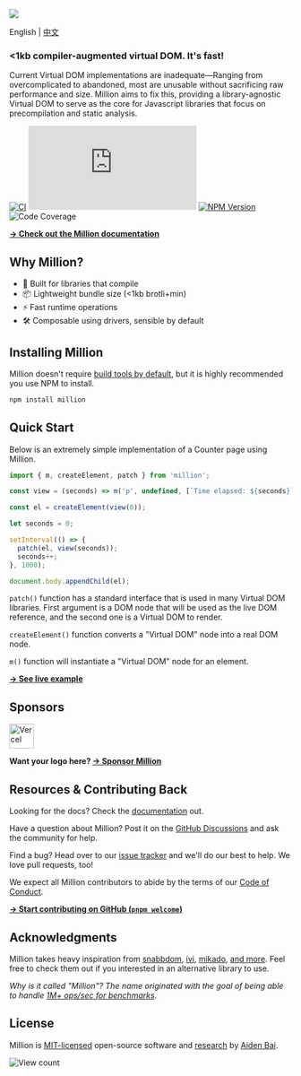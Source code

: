 <a href="https://million.js.org">
  <img src="https://raw.githubusercontent.com/aidenybai/million/main/.github/assets/banner.svg" />
</a>

English | [中文](https://github.com/aidenybai/million/blob/main/README-zh_CN.md)

### <1kb compiler-augmented virtual DOM. It's fast!

Current Virtual DOM implementations are inadequate—Ranging from overcomplicated to abandoned, most are unusable without sacrificing raw performance and size. Million aims to fix this, providing a library-agnostic Virtual DOM to serve as the core for Javascript libraries that focus on precompilation and static analysis.

[![CI](https://img.shields.io/github/workflow/status/aidenybai/million/CI?color=9765e1&labelColor=000&style=flat-square&label=build)](https://img.shields.io/github/workflow/status/aidenybai/million)
![Code Size](https://badgen.net/badgesize/brotli/https/unpkg.com/million/dist/code-size-measurement.js?style=flat-square&label=size&color=9765e1&labelColor=000) [![NPM Version](https://img.shields.io/npm/v/million?style=flat-square&color=9765e1&labelColor=000)](https://www.npmjs.com/package/million) ![Code Coverage](https://img.shields.io/coveralls/github/aidenybai/million?color=9765e1&labelColor=000&style=flat-square)

[**→ Check out the Million documentation**](https://million.js.org)

## Why Million?

- 🦁 Built for libraries that compile
- 📦 Lightweight bundle size (<1kb brotli+min)
- ⚡ Fast runtime operations
- 🛠️ Composable using drivers, sensible by default

## Installing Million

Million doesn't require [build tools by default](https://million.js.org/essentials/installation), but it is highly recommended you use NPM to install.

```sh
npm install million
```

## Quick Start

Below is an extremely simple implementation of a Counter page using Million.

```js
import { m, createElement, patch } from 'million';

const view = (seconds) => m('p', undefined, [`Time elapsed: ${seconds}`]);

const el = createElement(view(0));

let seconds = 0;

setInterval(() => {
  patch(el, view(seconds));
  seconds++;
}, 1000);

document.body.appendChild(el);
```

`patch()` function has a standard interface that is used in many Virtual DOM libraries. First argument is a DOM node that will be used as the live DOM reference, and the second one is a Virtual DOM to render.

`createElement()` function converts a "Virtual DOM" node into a real DOM node.

`m()` function will instantiate a "Virtual DOM" node for an element.

[**→ See live example**](https://million.js.org/docs/getting-started#quick-start)

## Sponsors

<a href="https://vercel.com/?utm_source=millionjs&utm_campaign=oss" target="_blank"><img height="44" src="https://raw.githubusercontent.com/aidenybai/million/main/.github/assets/vercel-logo.svg" alt="Vercel"></a>

**Want your logo here? [→ Sponsor Million](https://github.com/sponsors/aidenybai)**

## Resources & Contributing Back

Looking for the docs? Check the [documentation](https://million.js.org) out.

Have a question about Million? Post it on the [GitHub Discussions](https://github.com/aidenybai/million/discussions) and ask the community for help.

Find a bug? Head over to our [issue tracker](https://github.com/aidenybai/million/issues) and we'll do our best to help. We love pull requests, too!

We expect all Million contributors to abide by the terms of our [Code of Conduct](https://github.com/aidenybai/million/blob/main/.github/CODE_OF_CONDUCT.md).

[**→ Start contributing on GitHub (`pnpm welcome`)**](https://github.com/aidenybai/million/blob/main/.github/CONTRIBUTING.md)

## Acknowledgments

Million takes heavy inspiration from [snabbdom](https://github.com/snabbdom/snabbdom), [ivi](https://github.com/localvoid/ivi), [mikado](https://github.com/nextapps-de/mikado), [and more](https://krausest.github.io/js-framework-benchmark/2021/table_chrome_96.0.4664.45.html). Feel free to check them out if you interested in an alternative library to use.

_Why is it called "Million"? The name originated with the goal of being able to handle [1M+ ops/sec for benchmarks](https://github.com/aidenybai/million/tree/main/benchmarks#readme)_.

## License

Million is [MIT-licensed](LICENSE) open-source software and [research](https://github.com/aidenybai/million/blob/main/.github/RESEARCH.md) by [Aiden Bai](https://github.com/aidenybai).

![View count](https://hits.link/hits?url=https://github.com/aidenybai/million)
